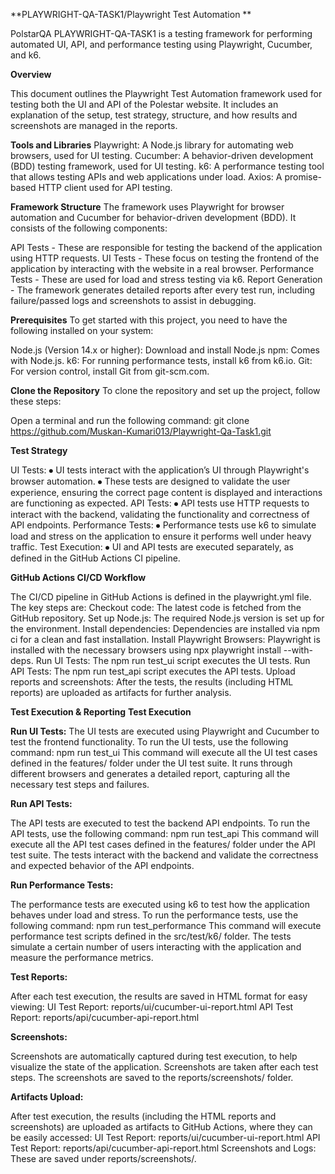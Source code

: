 **PLAYWRIGHT-QA-TASK1/Playwright Test Automation **

PolstarQA
PLAYWRIGHT-QA-TASK1 is a testing framework for performing automated UI, API, and performance testing using Playwright, Cucumber, and k6.


**Overview**

This document outlines the Playwright Test Automation framework used for testing both the UI and API of the Polestar website. It includes an explanation of the setup, test strategy, structure, and how results and screenshots are managed in the reports.

**Tools and Libraries**
Playwright: A Node.js library for automating web browsers, used for UI testing.
Cucumber: A behavior-driven development (BDD) testing framework, used for UI testing.
k6: A performance testing tool that allows testing APIs and web applications under load.
Axios: A promise-based HTTP client used for API testing.

**Framework Structure**
The framework uses Playwright for browser automation and Cucumber for behavior-driven development (BDD). It consists of the following components:

API Tests - These are responsible for testing the backend of the application using HTTP requests.
UI Tests - These focus on testing the frontend of the application by interacting with the website in a real browser.
Performance Tests - These are used for load and stress testing via k6.
Report Generation - The framework generates detailed reports after every test run, including failure/passed logs and screenshots to assist in debugging.

**Prerequisites**
To get started with this project, you need to have the following installed on your system:

Node.js (Version 14.x or higher): Download and install Node.js
npm: Comes with Node.js.
k6: For running performance tests, install k6 from k6.io.
Git: For version control, install Git from git-scm.com.


**Clone the Repository**
To clone the repository and set up the project, follow these steps:

Open a terminal and run the following command: git clone https://github.com/Muskan-Kumari013/Playwright-Qa-Task1.git

**Test Strategy**

UI Tests:
⦁	UI tests interact with the application’s UI through Playwright's browser automation.
⦁	These tests are designed to validate the user experience, ensuring the correct page content is displayed and interactions are functioning as expected.
API Tests:
⦁	API tests use HTTP requests to interact with the backend, validating the functionality and correctness of API endpoints.
Performance Tests:
⦁	Performance tests use k6 to simulate load and stress on the application to ensure it performs well under heavy traffic.
Test Execution:
⦁	UI and API tests are executed separately, as defined in the GitHub Actions CI pipeline.

**GitHub Actions CI/CD Workflow**

The CI/CD pipeline in GitHub Actions is defined in the playwright.yml file. The key steps are:
Checkout code: The latest code is fetched from the GitHub repository.
Set up Node.js: The required Node.js version is set up for the environment.
Install dependencies: Dependencies are installed via npm ci for a clean and fast installation.
Install Playwright Browsers: Playwright is installed with the necessary browsers using npx playwright install --with-deps.
Run UI Tests: The npm run test_ui script executes the UI tests.
Run API Tests: The npm run test_api script executes the API tests.
Upload reports and screenshots: After the tests, the results (including HTML reports) are uploaded as artifacts for further analysis.

**Test Execution & Reporting**
**Test Execution**

**Run UI Tests:**
The UI tests are executed using Playwright and Cucumber to test the frontend functionality.
To run the UI tests, use the following command:
npm run test_ui
This command will execute all the UI test cases defined in the features/ folder under the UI test suite. It runs through different browsers and generates a detailed report, capturing all the necessary test steps and failures.

**Run API Tests:**

The API tests are executed to test the backend API endpoints.
To run the API tests, use the following command:
npm run test_api
This command will execute all the API test cases defined in the features/ folder under the API test suite. The tests interact with the backend and validate the correctness and expected behavior of the API endpoints.

**Run Performance Tests:**

The performance tests are executed using k6 to test how the application behaves under load and stress.
To run the performance tests, use the following command:
npm run test_performance
This command will execute performance test scripts defined in the src/test/k6/ folder. The tests simulate a certain number of users interacting with the application and measure the performance metrics.


**Test Reports:**

After each test execution, the results are saved in HTML format for easy viewing:
UI Test Report: reports/ui/cucumber-ui-report.html
API Test Report: reports/api/cucumber-api-report.html

**Screenshots:**

Screenshots are automatically captured during test execution, to help visualize the state of the application. Screenshots are taken after each test steps. The screenshots are saved to the reports/screenshots/ folder.

**Artifacts Upload:**

After test execution, the results (including the HTML reports and screenshots) are uploaded as artifacts to GitHub Actions, where they can be easily accessed:
UI Test Report: reports/ui/cucumber-ui-report.html
API Test Report: reports/api/cucumber-api-report.html
Screenshots and Logs: These are saved under reports/screenshots/.








